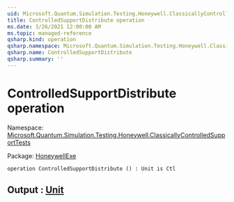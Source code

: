 ```yaml
---
uid: Microsoft.Quantum.Simulation.Testing.Honeywell.ClassicallyControlledSupportTests.ControlledSupportDistribute
title: ControlledSupportDistribute operation
ms.date: 3/26/2021 12:00:00 AM
ms.topic: managed-reference
qsharp.kind: operation
qsharp.namespace: Microsoft.Quantum.Simulation.Testing.Honeywell.ClassicallyControlledSupportTests
qsharp.name: ControlledSupportDistribute
qsharp.summary: ''
---
```


# ControlledSupportDistribute operation

Namespace: [Microsoft.Quantum.Simulation.Testing.Honeywell.ClassicallyControlledSupportTests](xref:Microsoft.Quantum.Simulation.Testing.Honeywell.ClassicallyControlledSupportTests)

Package: [HoneywellExe](https://nuget.org/packages/HoneywellExe)




```qsharp
operation ControlledSupportDistribute () : Unit is Ctl
```


## Output : [Unit](xref:microsoft.quantum.lang-ref.unit)

